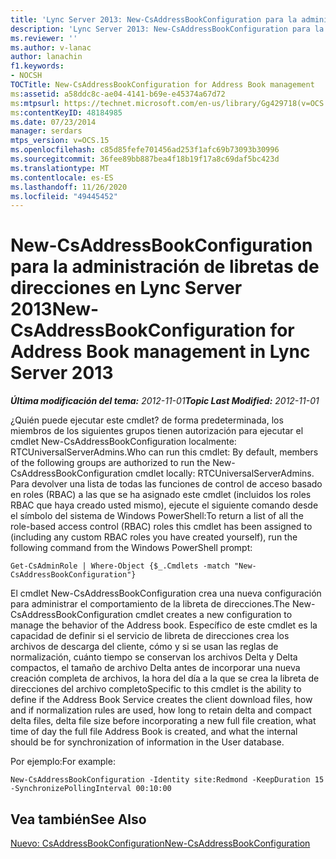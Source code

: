 ```yaml
---
title: 'Lync Server 2013: New-CsAddressBookConfiguration para la administración de libretas de direcciones'
description: 'Lync Server 2013: New-CsAddressBookConfiguration para la administración de libretas de direcciones.'
ms.reviewer: ''
ms.author: v-lanac
author: lanachin
f1.keywords:
- NOCSH
TOCTitle: New-CsAddressBookConfiguration for Address Book management
ms:assetid: a58ddc8c-ae04-4141-b69e-e45374a67d72
ms:mtpsurl: https://technet.microsoft.com/en-us/library/Gg429718(v=OCS.15)
ms:contentKeyID: 48184985
ms.date: 07/23/2014
manager: serdars
mtps_version: v=OCS.15
ms.openlocfilehash: c85d85fefe701456ad253f1afc69b73093b30996
ms.sourcegitcommit: 36fee89bb887bea4f18b19f17a8c69daf5bc423d
ms.translationtype: MT
ms.contentlocale: es-ES
ms.lasthandoff: 11/26/2020
ms.locfileid: "49445452"
---
```

# <a name="new-csaddressbookconfiguration-for-address-book-management-in-lync-server-2013"></a><span data-ttu-id="7e1d8-103">New-CsAddressBookConfiguration para la administración de libretas de direcciones en Lync Server 2013</span><span class="sxs-lookup"><span data-stu-id="7e1d8-103">New-CsAddressBookConfiguration for Address Book management in Lync Server 2013</span></span>

<div data-xmlns="http://www.w3.org/1999/xhtml">

<div class="topic" data-xmlns="http://www.w3.org/1999/xhtml" data-msxsl="urn:schemas-microsoft-com:xslt" data-cs="https://msdn.microsoft.com/">

<div data-asp="https://msdn2.microsoft.com/asp">



</div>

<div id="mainSection">

<div id="mainBody"><span data-ttu-id="7e1d8-104">

<span> </span></span><span class="sxs-lookup"><span data-stu-id="7e1d8-104">

<span> </span></span></span>

<span data-ttu-id="7e1d8-105">_**Última modificación del tema:** 2012-11-01_</span><span class="sxs-lookup"><span data-stu-id="7e1d8-105">_**Topic Last Modified:** 2012-11-01_</span></span>

<span data-ttu-id="7e1d8-106">¿Quién puede ejecutar este cmdlet? de forma predeterminada, los miembros de los siguientes grupos tienen autorización para ejecutar el cmdlet New-CsAddressBookConfiguration localmente: RTCUniversalServerAdmins.</span><span class="sxs-lookup"><span data-stu-id="7e1d8-106">Who can run this cmdlet: By default, members of the following groups are authorized to run the New-CsAddressBookConfiguration cmdlet locally: RTCUniversalServerAdmins.</span></span> <span data-ttu-id="7e1d8-107">Para devolver una lista de todas las funciones de control de acceso basado en roles (RBAC) a las que se ha asignado este cmdlet (incluidos los roles RBAC que haya creado usted mismo), ejecute el siguiente comando desde el símbolo del sistema de Windows PowerShell:</span><span class="sxs-lookup"><span data-stu-id="7e1d8-107">To return a list of all the role-based access control (RBAC) roles this cmdlet has been assigned to (including any custom RBAC roles you have created yourself), run the following command from the Windows PowerShell prompt:</span></span>

    Get-CsAdminRole | Where-Object {$_.Cmdlets -match "New-CsAddressBookConfiguration"}

<span data-ttu-id="7e1d8-108">El cmdlet New-CsAddressBookConfiguration crea una nueva configuración para administrar el comportamiento de la libreta de direcciones.</span><span class="sxs-lookup"><span data-stu-id="7e1d8-108">The New-CsAddressBookConfiguration cmdlet creates a new configuration to manage the behavior of the Address book.</span></span> <span data-ttu-id="7e1d8-109">Específico de este cmdlet es la capacidad de definir si el servicio de libreta de direcciones crea los archivos de descarga del cliente, cómo y si se usan las reglas de normalización, cuánto tiempo se conservan los archivos Delta y Delta compactos, el tamaño de archivo Delta antes de incorporar una nueva creación completa de archivos, la hora del día a la que se crea la libreta de direcciones del archivo completo</span><span class="sxs-lookup"><span data-stu-id="7e1d8-109">Specific to this cmdlet is the ability to define if the Address Book Service creates the client download files, how and if normalization rules are used, how long to retain delta and compact delta files, delta file size before incorporating a new full file creation, what time of day the full file Address Book is created, and what the internal should be for synchronization of information in the User database.</span></span>

<span data-ttu-id="7e1d8-110">Por ejemplo:</span><span class="sxs-lookup"><span data-stu-id="7e1d8-110">For example:</span></span>

    New-CsAddressBookConfiguration -Identity site:Redmond -KeepDuration 15 -SynchronizePollingInterval 00:10:00

<div>

## <a name="see-also"></a><span data-ttu-id="7e1d8-111">Vea también</span><span class="sxs-lookup"><span data-stu-id="7e1d8-111">See Also</span></span>


[<span data-ttu-id="7e1d8-112">Nuevo: CsAddressBookConfiguration</span><span class="sxs-lookup"><span data-stu-id="7e1d8-112">New-CsAddressBookConfiguration</span></span>](https://docs.microsoft.com/powershell/module/skype/New-CsAddressBookConfiguration)  
  

<span data-ttu-id="7e1d8-113"></div>

</div>

<span> </span>

</div>

</div>

</span><span class="sxs-lookup"><span data-stu-id="7e1d8-113"></div>

</div>

<span> </span>

</div>

</div>

</span></span></div>

